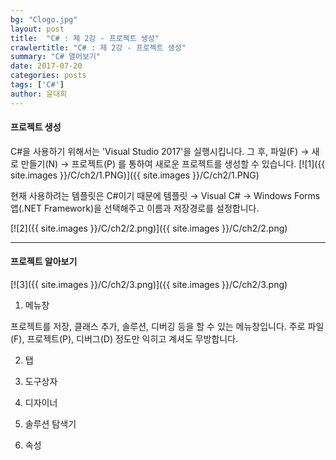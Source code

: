 ```yaml
---
bg: "Clogo.jpg"
layout: post
title:  "C# : 제 2강 - 프로젝트 생성"
crawlertitle: "C# : 제 2강 - 프로젝트 생성"
summary: "C# 열어보기"
date: 2017-07-20
categories: posts
tags: ['C#']
author: 윤대희
---
```

#### 프로젝트 생성 ####
C#을 사용하기 위해서는 'Visual Studio 2017'을 실행시킵니다.
그 후, 파일(F) → 새로 만들기(N) → 프로젝트(P) 를 통하여 새로운 프로젝트를 생성할 수 있습니다. 
[![1]({{ site.images }}/C/ch2/1.PNG)]({{ site.images }}/C/ch2/1.PNG)
<br>

현재 사용하려는 템플릿은 C#이기 때문에 템플릿 → Visual C# → Windows Forms 앱(.NET Framework)을 선택해주고 이름과 저장경로를 설정합니다.

[![2]({{ site.images }}/C/ch2/2.png)]({{ site.images }}/C/ch2/2.png)
<br>

----------
#### 프로젝트 알아보기 ####

[![3]({{ site.images }}/C/ch2/3.png)]({{ site.images }}/C/ch2/3.png)

1. 메뉴창

프로젝트를 저장, 클래스 추가, 솔루션, 디버깅 등을 할 수 있는 메뉴창입니다. 주로 파일(F), 프로젝트(P), 디버그(D) 정도만 익히고 계셔도 무방합니다.

2. 탭

3. 도구상자
4. 디자이너
5. 솔루션 탐색기
6. 속성


